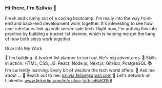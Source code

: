 ### Hi there, I'm Szilvia 👋

Fresh and crunhy out of a coding bootcamp. 
I'm really into the way front-end and back-end development work together. It's interesting to see how user interfaces link up with server-side tech. 
Right now, I'm putting this into practice by building a bucket list planner, which is helping me get the hang of how both sides work together.

Dive Into My Work

🌟 I’m building: A bucket list planner to sort out life's big adventures.
🚀 Skills in action: HTML, CSS, JS, React, Node.js, Next.js, GitHub, PostgreSQL
📚 I’m currently learning: Every bit of wisdom the tech world offers.
💬 Ask me about ...
💌 Reach out to me: szilvia.felice@gmail.com
🤝 Let's network on LinkedIn: www.linkedin.com/in/szilvia-tóth-56b83158


